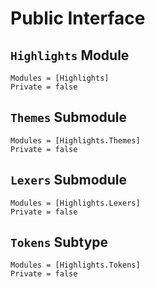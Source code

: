 # Public Interface

## `Highlights` Module

```@autodocs
Modules = [Highlights]
Private = false
```

## `Themes` Submodule

```@autodocs
Modules = [Highlights.Themes]
Private = false
```

## `Lexers` Submodule

```@autodocs
Modules = [Highlights.Lexers]
Private = false
```

## `Tokens` Subtype

```@autodocs
Modules = [Highlights.Tokens]
Private = false
```
